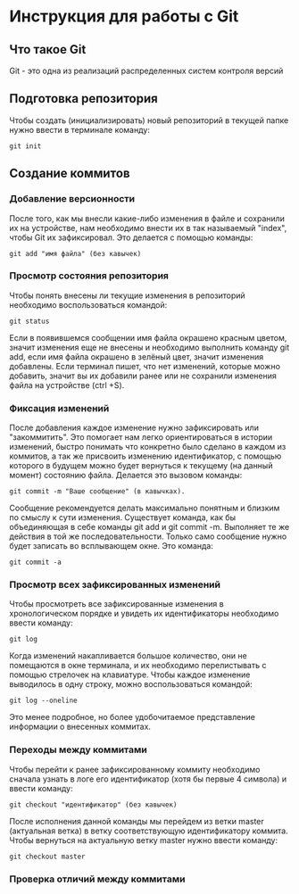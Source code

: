 # **Инструкция для работы с Git**

## Что такое Git

Git - это одна из реализаций распределенных систем контроля версий

## Подготовка репозитория

Чтобы создать  (инициализировать) новый репозиторий в текущей папке нужно ввести в терминале команду:

    git init

## Создание коммитов

### Добавление версионности

После того, как мы внесли какие-либо изменения в файле и сохранили их на устройстве, нам необходимо внести их в так называемый "index", чтобы Git их зафиксировал. Это делается с помощью команды:

    git add "имя файла" (без кавычек)

### Просмотр состояния репозитория

Чтобы понять внесены ли текущие изменения в репозиторий необходимо воспользоваться командой:

    git status

Если в появившемся сообщении имя файла окрашено красным цветом, значит изменения еще не внесены и необходимо выполнить команду git add, если имя файла окрашено в зелёный цвет, значит изменения добавлены. Если терминал пишет, что нет изменений, которые можно добавить, значит вы их добавили ранее или не сохранили изменения файла на устройстве (ctrl +S). 

### Фиксация изменений

После добавления каждое изменение нужно зафиксировать или "закоммитить". Это помогает нам легко ориентироваться в истории изменений, быстро понимать что конкретно было сделано в каждом из коммитов, а так же присвоить изменению идентификатор, с помощью которого в будущем можно будет вернуться к текущему (на данный момент) состоянию файла. Делается это вызовом команды:

    git commit -m "Ваше сообщение" (в кавычках).

Сообщение рекомендуется делать максимально понятным и близким по смыслу к сути изменения. Существует команда, как бы объединяющая в себе команды git add и git commit -m. Выполняет те же действия в той же последовательности. Только само сообщение нужно будет записать во всплывающем окне. Это команда:

    git commit -a

### Просмотр всех зафиксированных изменений

Чтобы просмотреть все зафиксированные изменения в хронологическом порядке и увидеть их идентификаторы необходимо ввести команду:

    git log

Когда изменений накапливается большое количество, они не помещаются в окне терминала, и их необходимо перелистывать с помощью стрелочек на клавиатуре. Чтобы каждое изменение выводилось в одну строку, можно воспользоваться командой:

    git log --oneline

Это менее подробное, но более удобочитаемое представление информации о внесенных коммитах.

### Переходы между коммитами

Чтобы перейти к ранее зафиксированному коммиту необходимо сначала узнать в логе его идентификатор (хотя бы первые 4 символа) и ввести команду:

    git checkout "идентификатор" (без кавычек)

После исполнения данной команды мы перейдем из ветки master (актуальная ветка) в ветку соответствующую идентификатору коммита.
Чтобы вернуться на актуальную ветку master  нужно ввести команду:

    git checkout master



### Проверка отличий между коммитами
